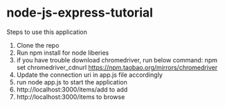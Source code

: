 # node-js-express-tutorial

Steps to use this application

1) Clone the repo
2) Run npm install for node liberies
3) if you have trouble download chromedriver, run below command:
   npm set chromedriver_cdnurl https://npm.taobao.org/mirrors/chromedriver
4) Update the connection uri in app.js file accordingly
5) run node app.js to start the application
6) http://localhost:3000/items/add to add
7) http://localhost:3000/items to browse
